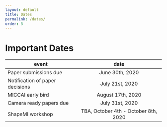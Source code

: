 ```yaml
---
layout: default
title: Dates
permalink: /dates/
order: 5
---
```

# Important Dates

| event | date |
|---|:---:|
| Paper submissions due | June 30th, 2020 |
| Notification of paper decisions | July 21st, 2020 |
| MICCAI early bird | August 17th, 2020 |
| Camera ready papers due | July 31st, 2020 |
| ShapeMI workshop | TBA, October 4th - October 8th, 2020  |
